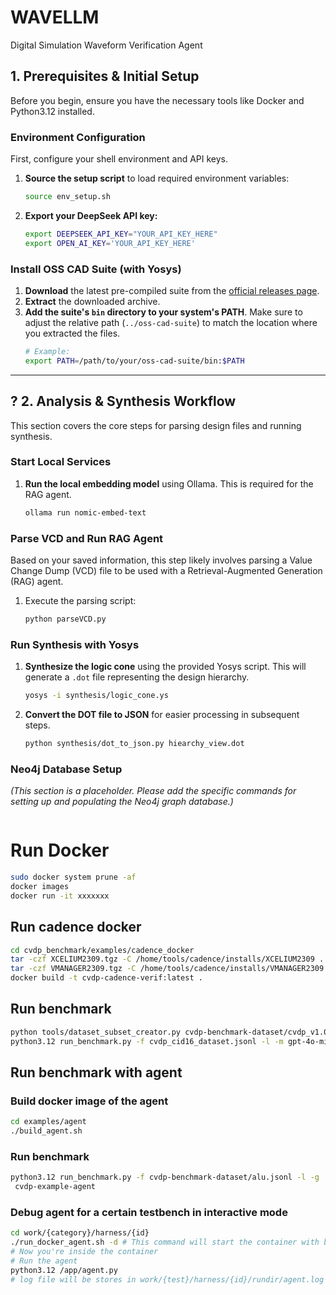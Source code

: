 

# WAVELLM

Digital Simulation Waveform Verification Agent

## 1. Prerequisites & Initial Setup

Before you begin, ensure you have the necessary tools like Docker and Python3.12 installed.

### Environment Configuration

First, configure your shell environment and API keys.

1.  **Source the setup script** to load required environment variables:
    ```bash
    source env_setup.sh
    ```
2.  **Export your DeepSeek API key:**
    ```bash
    export DEEPSEEK_API_KEY="YOUR_API_KEY_HERE"
    export OPEN_AI_KEY='YOUR_API_KEY_HERE'
    ```

### Install OSS CAD Suite (with Yosys)

1.  **Download** the latest pre-compiled suite from the [official releases page](https://github.com/YosysHQ/oss-cad-suite-build/releases).
2.  **Extract** the downloaded archive.
3.  **Add the suite's `bin` directory to your system's PATH**. Make sure to adjust the relative path (`../oss-cad-suite`) to match the location where you extracted the files.
    ```bash
    # Example:
    export PATH=/path/to/your/oss-cad-suite/bin:$PATH
    ```

---

## ? 2. Analysis & Synthesis Workflow

This section covers the core steps for parsing design files and running synthesis.

### Start Local Services

1.  **Run the local embedding model** using Ollama. This is required for the RAG agent.
    ```bash
    ollama run nomic-embed-text
    ```

### Parse VCD and Run RAG Agent

Based on your saved information, this step likely involves parsing a Value Change Dump (VCD) file to be used with a Retrieval-Augmented Generation (RAG) agent.

1.  Execute the parsing script:
    ```bash
    python parseVCD.py
    ```

### Run Synthesis with Yosys

1.  **Synthesize the logic cone** using the provided Yosys script. This will generate a `.dot` file representing the design hierarchy.
    ```bash
    yosys -i synthesis/logic_cone.ys
    ```
2.  **Convert the DOT file to JSON** for easier processing in subsequent steps.
    ```bash
    python synthesis/dot_to_json.py hiearchy_view.dot
    ```

### Neo4j Database Setup

*(This section is a placeholder. Please add the specific commands for setting up and populating the Neo4j graph database.)*

```bash
```
# Run Docker

```bash
sudo docker system prune -af
docker images
docker run -it xxxxxxx
```

## Run cadence docker

```bash
cd cvdp_benchmark/examples/cadence_docker
tar -czf XCELIUM2309.tgz -C /home/tools/cadence/installs/XCELIUM2309 .
tar -czf VMANAGER2309.tgz -C /home/tools/cadence/installs/VMANAGER2309 . 
docker build -t cvdp-cadence-verif:latest .
```

## Run benchmark

```bash
python tools/dataset_subset_creator.py cvdp-benchmark-dataset/cvdp_v1.0_nonagentic_code_generation.jsonl cvdp_cid16_dataset.jsonl --only-cid 16 --add-reports --add-outputs
python3.12 run_benchmark.py -f cvdp_cid16_dataset.jsonl -l -m gpt-4o-mini
```

## Run benchmark with agent

### Build docker image of the agent
```bash
cd examples/agent
./build_agent.sh
```
### Run benchmark
```bash
python3.12 run_benchmark.py -f cvdp-benchmark-dataset/alu.jsonl -l -g
 cvdp-example-agent
```
### Debug agent for a certain testbench in interactive mode
```bash
cd work/{category}/harness/{id}
./run_docker_agent.sh -d # This command will start the container with bash shell instead of running agent
# Now you're inside the container
# Run the agent
python3.12 /app/agent.py
# log file will be stores in work/{test}/harness/{id}/rundir/agent.log

```

